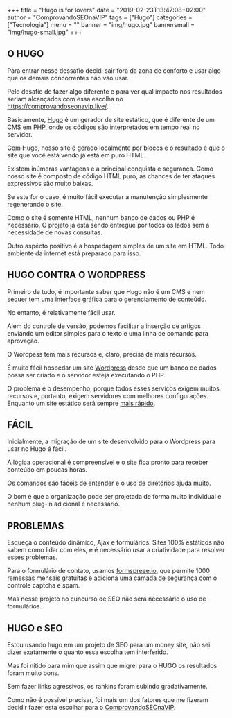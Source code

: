 +++
title = "Hugo is for lovers"
date = "2019-02-23T13:47:08+02:00"
author = "ComprovandoSEOnaVIP"
tags = ["Hugo"]
categories = ["Tecnologia"]
menu = ""
banner = "img/hugo.jpg"
bannersmall = "img/hugo-small.jpg"
+++

## O HUGO

Para entrar nesse dessafio decidi sair fora da zona de conforto e usar algo que os demais concorrentes não vão usar. 

Pelo desafio de fazer algo diferente e para ver qual impacto nos resultados seriam alcançados com essa escolha no https://comprovandoseonavip.live/.

Basicamente, [Hugo](https://gohugo.io/) é um gerador de site estático, que é diferente de um [CMS](https://pt.wikipedia.org/wiki/Sistema_de_gerenciamento_de_conteúdo) em [PHP](https://pt.wikipedia.org/wiki/PHP), onde os códigos são interpretados em tempo real no servidor. 

Com Hugo, nosso site é gerado localmente por blocos e o resultado é que o site que você está vendo já está em puro HTML.

Existem inúmeras vantagens e a principal conquista e segurança. Como nosso site é composto de código HTML puro, as chances de ter ataques expressivos são muito baixas. 

Se este for o caso, é muito fácil executar a manutenção simplesmente regenerando o site. 

Como o site é somente HTML, nenhum banco de dados ou PHP é necessário. O projeto já está sendo entregue por todos os lados sem a necessidade de novas consultas. 

Outro aspécto positivo é a hospedagem simples de um site em HTML. Todo ambiente da internet está preparado para isso.

## HUGO CONTRA O WORDPRESS

Primeiro de tudo, é importante saber que Hugo não é um CMS e nem sequer tem uma interface gráfica para o gerenciamento de conteúdo. 

No entanto, é relativamente fácil usar. 

Além do controle de versão, podemos facilitar a inserção de artigos enviando um editor simples para o texto e uma linha de comando para aprovação.

O Wordpess tem mais recursos e, claro, precisa de mais recursos. 

É muito fácil hospedar um site [Wordpress](https://br.wordpress.org/) desde que um banco de dados possa ser criado e o servidor esteja executando o PHP. 

O problema é o desempenho, porque todos esses serviços exigem muitos recursos e, portanto, exigem servidores com melhores configurações. Enquanto um site estático será sempre [mais rápido](https://comprovandoseonavip.live/post/velocidade-carregamento/).

## FÁCIL

Inicialmente, a migração de um site desenvolvido para o Wordpress para usar no Hugo é fácil. 

A lógica operacional é compreensível e o site fica pronto para receber conteúdo em poucas horas. 

Os comandos são fáceis de entender e o uso de diretórios ajuda muito.

O bom é que a organização pode ser projetada de forma muito individual e nenhum plug-in adicional é necessário. 

## PROBLEMAS

Esqueça o conteúdo dinâmico, Ajax e formulários. Sites 100% estáticos não sabem como lidar com eles, e é necessário usar a criatividade para resolver esses problemas.

Para o formulário de contato, usamos [formspreee.io](https://formspree.io/), que permite 1000 remessas mensais gratuitas e adiciona uma camada de segurança com o controle captcha e spam. 

Mas nesse projeto no cuncurso de SEO não será necessário o uso de formulários.

## HUGO e SEO

Estou usando hugo em um projeto de SEO para um money site, não sei dizer exatamente o quanto essa escolha tem interferido. 

Mas foi nítido para mim que assim que migrei para o HUGO os resultados foram muito bons.

Sem fazer links agressivos, os rankins foram subindo gradativamente.

Como não é possível precisar, foi mais um dos fatores que me fizeram decidir fazer esta escolhar para o [ComprovandoSEOnaVIP](https://ComprovandoSEOnaVIP.live).
